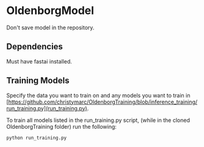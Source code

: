 # OldenborgModel

Don't save model in the repository.

## Dependencies
Must have fastai installed.

## Training Models

Specify the data you want to train on and any models you want to train in [https://github.com/christymarc/OldenborgTraining/blob/inference_training/run_training.py](run_training.py).

To train all models listed in the run_training.py script, (while in the cloned OldenborgTraining folder) run the following:

~~~bash
python run_training.py
~~~
